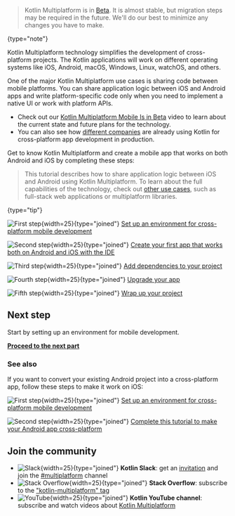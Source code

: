 [//]: # (title: Kotlin 多平台移动端入门)
[//]: # (description: Simplify cross-platform app development with Kotlin Multiplatform. Create a single codebase
for the business logic of your iOS and Android apps.)

> Kotlin Multiplatform is in [Beta](components-stability.md). It is almost stable, but migration steps may be required
> in the future. We'll do our best to minimize any changes you have to make.
>
{type="note"}

Kotlin Multiplatform technology simplifies the development of cross-platform projects.
The Kotlin applications will work on different operating systems like iOS, Android, macOS, Windows, Linux, watchOS, and others.

One of the major Kotlin Multiplatform use cases is sharing code between mobile platforms.
You can share application logic between iOS and Android apps and write platform-specific code only when you need to implement a native UI or work with platform APIs.

* Check out our [Kotlin Multiplatform Mobile Is in Beta](https://www.youtube.com/watch?v=CngKDGBlFxk) video
  to learn about the current state and future plans for the technology.
* You can also see how [different companies](https://kotlinlang.org/lp/multiplatform/case-studies) are already using Kotlin for
  cross-platform app development in production.

Get to know Kotlin Multiplatform and create a mobile app that works on both Android and iOS by completing these steps:

> This tutorial describes how to share application logic between iOS and Android using Kotlin Multiplatform.
> To learn about the full capabilities of the technology, check out [other use cases](multiplatform.md#全栈-web-应用程序),
> such as full-stack web applications or multiplatform libraries.
>
{type="tip"}

![First step](icon-1.svg){width=25}{type="joined"} [Set up an environment for cross-platform mobile development](multiplatform-mobile-setup.md)

![Second step](icon-2.svg){width=25}{type="joined"} [Create your first app that works both on Android and iOS with the IDE](multiplatform-mobile-create-first-app.md)

![Third step](icon-3.svg){width=25}{type="joined"} [Add dependencies to your project](multiplatform-mobile-dependencies.md)

![Fourth step](icon-4.svg){width=25}{type="joined"} [Upgrade your app](multiplatform-mobile-upgrade-app.md)

![Fifth step](icon-5.svg){width=25}{type="joined"} [Wrap up your project](multiplatform-mobile-wrap-up.md)

## Next step

Start by setting up an environment for mobile development.

**[Proceed to the next part](multiplatform-mobile-setup.md)**

### See also

If you want to convert your existing Android project into a cross-platform app, follow these steps to make it work on iOS:

![First step](icon-1.svg){width=25}{type="joined"} [Set up an environment for cross-platform mobile development](multiplatform-mobile-setup.md)

![Second step](icon-2.svg){width=25}{type="joined"} [Complete this tutorial to make your Android app cross-platform](multiplatform-mobile-integrate-in-existing-app.md)

## Join the community

* ![Slack](slack.svg){width=25}{type="joined"} **Kotlin Slack**: get an [invitation](https://surveys.jetbrains.com/s3/kotlin-slack-sign-up) and join the [#multiplatform](https://kotlinlang.slack.com/archives/C3PQML5NU) channel
* ![Stack Overflow](stackoverflow.svg){width=25}{type="joined"} **Stack Overflow**: subscribe to the ["kotlin-multiplatform" tag](https://stackoverflow.com/questions/tagged/kotlin-multiplatform)
* ![YouTube](youtube.svg){width=25}{type="joined"} **Kotlin YouTube channel**: subscribe and watch videos about [Kotlin Multiplatform](https://www.youtube.com/playlist?list=PLlFc5cFwUnmy_oVc9YQzjasSNoAk4hk_C)